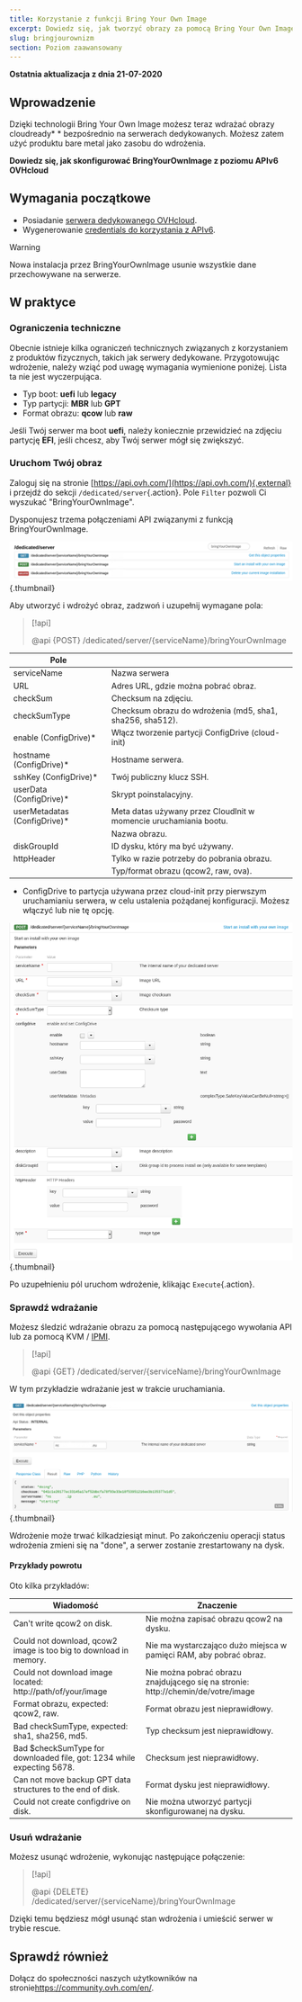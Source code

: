 ```yaml
---
title: Korzystanie z funkcji Bring Your Own Image
excerpt: Dowiedz się, jak tworzyć obrazy za pomocą Bring Your Own Image
slug: bringjourownizm
section: Poziom zaawansowany
---
```


**Ostatnia aktualizacja z dnia 21-07-2020**

## Wprowadzenie

Dzięki technologii Bring Your Own Image możesz teraz wdrażać obrazy cloudready* * bezpośrednio na serwerach dedykowanych. Możesz zatem użyć produktu bare metal jako zasobu do wdrożenia.

**Dowiedz się, jak skonfigurować BringYourOwnImage z poziomu APIv6 OVHcloud**

## Wymagania początkowe

- Posiadanie [serwera dedykowanego OVHcloud](https://www.ovhcloud.com/pl/bare-metal/).
- Wygenerowanie [credentials do korzystania z APIv6](https://docs.ovh.com/gb/en/api/first-steps-with-ovh-api/).

> [!warning]
>
> Nowa instalacja przez BringYourOwnImage usunie wszystkie dane przechowywane na serwerze.
>

## W praktyce

### Ograniczenia techniczne

Obecnie istnieje kilka ograniczeń technicznych związanych z korzystaniem z produktów fizycznych, takich jak serwery dedykowane.
Przygotowując wdrożenie, należy wziąć pod uwagę wymagania wymienione poniżej. Lista ta nie jest wyczerpująca.

- Typ boot: **uefi** lub **legacy**
- Typ partycji: **MBR** lub **GPT**
- Format obrazu: **qcow** lub **raw**

Jeśli Twój serwer ma boot **uefi**, należy koniecznie przewidzieć na zdjęciu partycję **EFI**, jeśli chcesz, aby Twój serwer mógł się zwiększyć.

### Uruchom Twój obraz

Zaloguj się na stronie [https://api.ovh.com/](https://api.ovh.com/){.external} i przejdź do sekcji `/dedicated/server`{.action}. Pole `Filter` pozwoli Ci wyszukać "BringYourOwnImage".

Dysponujesz trzema połączeniami API związanymi z funkcją BringYourOwnImage.

![calls API](images/apicalls.png){.thumbnail}

Aby utworzyć i wdrożyć obraz, zadzwoń i uzupełnij wymagane pola:

> [!api]
>
> @api {POST} /dedicated/server/{serviceName}/bringYourOwnImage
>


| Pole | |
|-|-|
| serviceName | Nazwa serwera |
| URL | Adres URL, gdzie można pobrać obraz. |
| checkSum | Checksum na zdjęciu. |
| checkSumType | Checksum obrazu do wdrożenia (md5, sha1, sha256, sha512). |
| enable (ConfigDrive)* | Włącz tworzenie partycji ConfigDrive (cloud-init) |
| hostname (ConfigDrive)* | Hostname serwera. |
| sshKey (ConfigDrive)* | Twój publiczny klucz SSH. |
| userData (ConfigDrive)* | Skrypt poinstalacyjny. |
| userMetadatas (ConfigDrive)* | Meta datas używany przez CloudInit w momencie uruchamiania bootu. |
| | Nazwa obrazu. |
| diskGroupId | ID dysku, który ma być używany. |
| httpHeader | Tylko w razie potrzeby do pobrania obrazu. |
| | Typ/format obrazu (qcow2, raw, ova). |

* ConfigDrive to partycja używana przez cloud-init przy pierwszym uruchamianiu serwera, w celu ustalenia pożądanej konfiguracji. Możesz włączyć lub nie tę opcję.

![POST API call](images/postapicall.png){.thumbnail}

Po uzupełnieniu pól uruchom wdrożenie, klikając `Execute`{.action}.

### Sprawdź wdrażanie

Możesz śledzić wdrażanie obrazu za pomocą następującego wywołania API lub za pomocą KVM / [IPMI](../uzywanie-ipmi-serwery-dedykowane/).

> [!api]
>
> @api {GET} /dedicated/server/{serviceName}/bringYourOwnImage
>

W tym przykładzie wdrażanie jest w trakcie uruchamiania.

![GET API call](images/getapicall.png){.thumbnail}

Wdrożenie może trwać kilkadziesiąt minut. Po zakończeniu operacji status wdrożenia zmieni się na "done", a serwer zostanie zrestartowany na dysk.

#### Przykłady powrotu

Oto kilka przykładów:

| Wiadomość | Znaczenie |
|-|-|
| Can't write qcow2 on disk. | Nie można zapisać obrazu qcow2 na dysku. |
| Could not download, qcow2 image is too big to download in memory. | Nie ma wystarczająco dużo miejsca w pamięci RAM, aby pobrać obraz. |
| Could not download image located: http://path/of/your/image | Nie można pobrać obrazu znajdującego się na stronie: http://chemin/de/votre/image |
| Format obrazu, expected: qcow2, raw. | Format obrazu jest nieprawidłowy. |
| Bad checkSumType, expected: sha1, sha256, md5. | Typ checksum jest nieprawidłowy. |
| Bad $checkSumType for downloaded file, got: 1234 while expecting 5678. | Checksum jest nieprawidłowy. |
| Can not move backup GPT data structures to the end of disk. | Format dysku jest nieprawidłowy. |
| Could not create configdrive on disk. | Nie można utworzyć partycji skonfigurowanej na dysku. |


### Usuń wdrażanie

Możesz usunąć wdrożenie, wykonując następujące połączenie:

> [!api]
>
> @api {DELETE} /dedicated/server/{serviceName}/bringYourOwnImage
>

Dzięki temu będziesz mógł usunąć stan wdrożenia i umieścić serwer w trybie rescue.

## Sprawdź również

Dołącz do społeczności naszych użytkowników na stronie<https://community.ovh.com/en/>.

